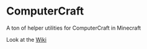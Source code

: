 # ComputerCraft

A ton of helper utilities for ComputerCraft in Minecraft

Look at the [Wiki](https://github.com/edggy/ComputerCraft/wiki)
